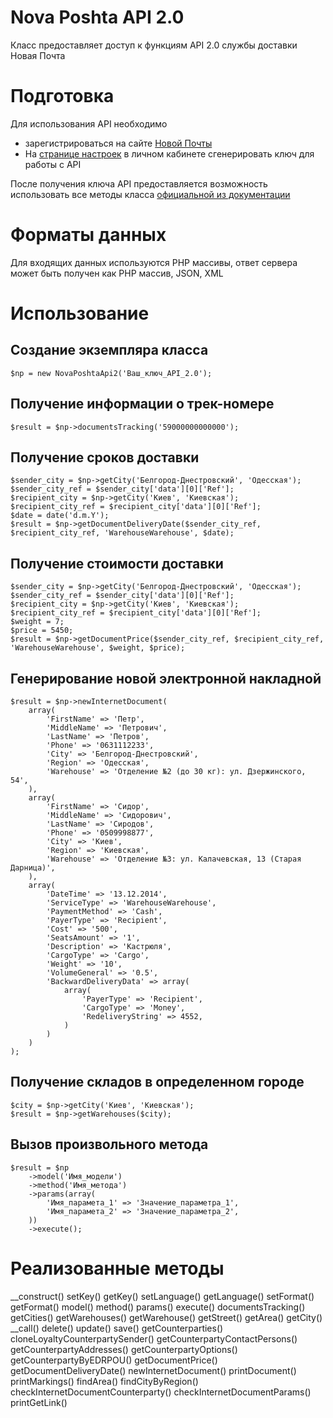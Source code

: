 # Nova Poshta API 2.0
Класс предоставляет доступ к функциям API 2.0 службы доставки Новая Почта

# Подготовка
Для использования API необходимо 
* зарегистрироваться на сайте [Новой Почты](http://novaposhta.ua)
* На [странице настроек](https://my.novaposhta.ua/settings/index#apikeys) в личном кабинете сгенерировать ключ для работы с API 

После получения ключа API предоставляется возможность использовать все методы класса [официальной из документации](https://my.novaposhta.ua/data/API2-071114-1736-56.pdf)

# Форматы данных
Для входящих данных используются PHP массивы, ответ сервера может быть получен как PHP массив, JSON, XML

# Использование 
## Создание экземпляра класса
```
$np = new NovaPoshtaApi2('Ваш_ключ_API_2.0');
```
## Получение информации о трек-номере
```
$result = $np->documentsTracking('59000000000000');
```
## Получение сроков доставки
```
$sender_city = $np->getCity('Белгород-Днестровский', 'Одесская');
$sender_city_ref = $sender_city['data'][0]['Ref'];
$recipient_city = $np->getCity('Киев', 'Киевская');
$recipient_city_ref = $recipient_city['data'][0]['Ref'];
$date = date('d.m.Y');
$result = $np->getDocumentDeliveryDate($sender_city_ref, $recipient_city_ref, 'WarehouseWarehouse', $date);	
```
## Получение стоимости доставки
```
$sender_city = $np->getCity('Белгород-Днестровский', 'Одесская');
$sender_city_ref = $sender_city['data'][0]['Ref'];
$recipient_city = $np->getCity('Киев', 'Киевская');
$recipient_city_ref = $recipient_city['data'][0]['Ref'];
$weight = 7;
$price = 5450;
$result = $np->getDocumentPrice($sender_city_ref, $recipient_city_ref, 'WarehouseWarehouse', $weight, $price);

```
## Генерирование новой электронной накладной
```
$result = $np->newInternetDocument(
	array(
		'FirstName' => 'Петр',
		'MiddleName' => 'Петрович',
		'LastName' => 'Петров',
		'Phone' => '0631112233',
		'City' => 'Белгород-Днестровский',
		'Region' => 'Одесская',
		'Warehouse' => 'Отделение №2 (до 30 кг): ул. Дзержинского, 54',
	),
	array(
		'FirstName' => 'Сидор',
		'MiddleName' => 'Сидорович',
		'LastName' => 'Сиродов',
		'Phone' => '0509998877',
		'City' => 'Киев',
		'Region' => 'Киевская',
		'Warehouse' => 'Отделение №3: ул. Калачевская, 13 (Старая Дарница)',
	),
	array(
		'DateTime' => '13.12.2014',
		'ServiceType' => 'WarehouseWarehouse',
		'PaymentMethod' => 'Cash',
		'PayerType' => 'Recipient',
		'Cost' => '500',
		'SeatsAmount' => '1',
		'Description' => 'Кастрюля',
		'CargoType' => 'Cargo',
		'Weight' => '10',
		'VolumeGeneral' => '0.5',
		'BackwardDeliveryData' => array(
			array(
				'PayerType' => 'Recipient',
				'CargoType' => 'Money',
	 			'RedeliveryString' => 4552,
 			)
		)
	)
);
```
## Получение складов в определенном городе
```
$city = $np->getCity('Киев', 'Киевская');
$result = $np->getWarehouses($city);
```
## Вызов произвольного метода
```
$result = $np
	->model('Имя_модели')
	->method('Имя_метода')
	->params(array(
		'Имя_парамета_1' => 'Значение_параметра_1',
		'Имя_парамета_2' => 'Значение_параметра_2',
	))
	->execute();
```
# Реализованные методы
__construct()
setKey()
getKey()
setLanguage()
getLanguage()
setFormat()
getFormat()
model()
method()
params()
execute()
documentsTracking()
getCities()
getWarehouses()
getWarehouse()
getStreet()
getArea()
getCity()
__call()
delete()
update()
save()
getCounterparties()
cloneLoyaltyCounterpartySender()
getCounterpartyContactPersons()
getCounterpartyAddresses()
getCounterpartyOptions()
getCounterpartyByEDRPOU()
getDocumentPrice()
getDocumentDeliveryDate()
newInternetDocument()
printDocument()
printMarkings()
findArea()
findCityByRegion()
checkInternetDocumentCounterparty()
checkInternetDocumentParams()
printGetLink()